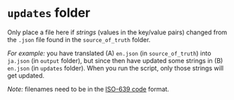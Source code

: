 # `updates` folder

Only place a file here if _strings_ (values in the key/value pairs) changed from the `.json` file found in the `source_of_truth` folder.

_For example:_ you have translated (A) `en.json` (in `source_of_truth`) into `ja.json` (in `output` folder), but since then have updated some strings in (B) `en.json` (in `updates` folder). When you run the script, only those strings will get updated.

_Note:_ filenames need to be in the [ISO-639 code](https://cloud.google.com/translate/docs/languages) format.
